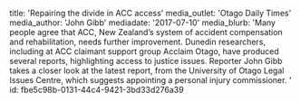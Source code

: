 title: 'Repairing the divide in ACC access'
media_outlet: 'Otago Daily Times'
media_author: 'John Gibb'
mediadate: '2017-07-10'
media_blurb: 'Many people agree that ACC, New Zealand’s system of accident compensation and rehabilitation, needs further improvement. Dunedin researchers, including at ACC claimant support group Acclaim Otago, have produced several reports, highlighting access to justice issues. Reporter John Gibb takes a closer look at the latest report, from the University of Otago Legal Issues Centre, which suggests appointing a personal injury commissioner. '
id: fbe5c98b-0131-44c4-9421-3bd33d276a39
